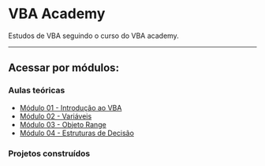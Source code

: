 # VBA Academy
Estudos de VBA seguindo o curso do VBA academy.

---

## Acessar por módulos:

### Aulas teóricas
- [Módulo 01 - Introdução ao VBA](./aulas-teoricas/001_Introducao_VBA/)
- [Módulo 02 - Variáveis](./aulas-teoricas/002_Variaveis/)
- [Módulo 03 - Objeto Range](./aulas-teoricas/003_ObjetoRange/)
- [Módulo 04 - Estruturas de Decisão](./aulas-teoricas/004_EstruturasDecisao/)

### Projetos construídos